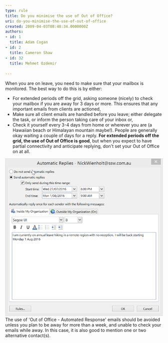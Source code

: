 ```yaml
---
type: rule
title: Do you minimise the use of Out of Office?
uri: do-you-minimise-the-use-of-out-of-office
created: 2009-04-03T08:48:34.0000000Z
authors:
- id: 1
  title: Adam Cogan
- id: 2
  title: Cameron Shaw
- id: 32
  title: Mehmet Ozdemir

---
```


When you are on leave, you need to make sure that your mailbox is monitored. The best way to do this is by either: <br>
 
- For extended periods off the grid, asking someone (nicely) to check your mailbox if you are away for 3 days or more. This ensures that any important emails from clients are actioned,
- Make sure all client emails are handled before you leave; either delegate the task, or inform the person taking care of your inbox or,
- Check it yourself every 3-4 days from home or wherever you are (a Hawaiian beach or Himalayan mountain maybe!).  People are generally okay waiting a couple of days for a reply. **For extended periods off the grid, the use of Out of Office is good**, but when you expect to have partial connectivity and anticipate replying, don't set your Out of Office on at all.


![ Avoid using the Outlook Out of Office Assistant - This can fill up your clients' mailboxes with annoying auto-replies. ](2016-07-27_15-42-13-OOO.png)
The use of 'Out of Office - Automated Response' emails should be avoided unless you plan to be away for more than a week, and unable to check your emails while away. In this case, it is also good to mention one or two alternative contact(s).
